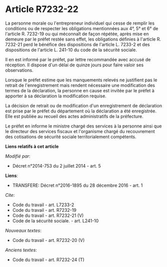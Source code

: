 # Article R7232-22

La personne morale ou l'entrepreneur individuel qui cesse de remplir les conditions ou de respecter les obligations
mentionnées aux 4°, 5° et 6° de l'article R. 7232-19 ou qui méconnaît de façon répétée, après mise en demeure par le préfet
restée sans effet, les obligations définies à l'article R. 7232-21 perd le bénéfice des dispositions de l'article L. 7233-2
et des dispositions de l'article L. 241-10 du code de la sécurité sociale. 

Il en est informé par le préfet, par lettre recommandée avec accusé de réception. Il dispose d'un délai de quinze jours pour
faire valoir ses observations. 

Lorsque le préfet estime que les manquements relevés ne justifient pas le retrait de l'enregistrement mais rendent nécessaire
une modification des termes de la déclaration, la personne en cause est invitée par le préfet à apporter à sa déclaration la
modification requise. 

La décision de retrait ou de modification d'un enregistrement de déclaration est prise par le préfet du département où la
déclaration a été enregistrée. Elle est publiée au recueil des actes administratifs de la préfecture. 

Le préfet en informe        le ministre chargé des services à la personne ainsi que le directeur des services fiscaux et
l'organisme chargé du recouvrement des cotisations de sécurité sociale territorialement compétents.

**Liens relatifs à cet article**

_Modifié par_:

  - Décret n°2014-753 du 2 juillet 2014 - art. 5

**Liens**:

  - TRANSFERE: Décret n°2016-1895 du 28 décembre 2016 - art. 1

_Cite_:

  - Code du travail - art. L7233-2
  - Code du travail - art. R7232-19
  - Code du travail - art. R7232-21 (V)
  - Code de la sécurité sociale. - art. L241-10

_Nouveaux textes_:

  - Code du travail - art. R7232-20 (V)

_Anciens textes_:

  - Code du travail - art. R7232-24 (T)

